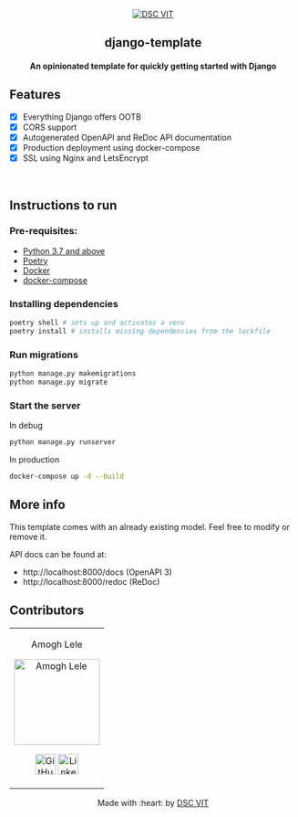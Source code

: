 <p align="center">
<a href="https://dscvit.com">
	<img src="https://user-images.githubusercontent.com/30529572/92081025-fabe6f00-edb1-11ea-9169-4a8a61a5dd45.png" alt="DSC VIT"/>
</a>
	<h2 align="center"> django-template </h2>
	<h4 align="center"> An opinionated template for quickly getting started with Django <h4>
</p>

## Features
- [x] Everything Django offers OOTB
- [x] CORS support  
- [x] Autogenerated OpenAPI and ReDoc API documentation
- [x] Production deployment using docker-compose
- [x] SSL using Nginx and LetsEncrypt

<br>


## Instructions to run

### Pre-requisites:
-  [Python 3.7 and above](https://www.python.org/downloads/)
-  [Poetry](https://python-poetry.org/)
-  [Docker](https://docs.docker.com/engine/install/)
-  [docker-compose](https://docs.docker.com/compose/install/)
	
### Installing dependencies
```bash
poetry shell # sets up and activates a venv
poetry install # installs missing dependencies from the lockfile
```

### Run migrations
```bash
python manage.py makemigrations
python manage.py migrate
```

### Start the server

In debug
```bash
python manage.py runserver
```

In production
```bash
docker-compose up -d --build
```

## More info
This template comes with an already existing model. Feel free to modify or remove it.

API docs can be found at:
- http://localhost:8000/docs (OpenAPI 3)
- http://localhost:8000/redoc (ReDoc)

## Contributors

<table>
<tr align="center">


<td>

Amogh Lele

<p align="center">
<img src = "https://avatars3.githubusercontent.com/u/31761843" width="150" height="150" alt="Amogh Lele">
</p>
<p align="center">
<a href = "https://github.com/atechnohazard"><img src = "http://www.iconninja.com/files/241/825/211/round-collaboration-social-github-code-circle-network-icon.svg" width="36" height = "36" alt="GitHub"/></a>
<a href = "https://www.linkedin.com/in/amogh-lele-830131a4/">
<img src = "http://www.iconninja.com/files/863/607/751/network-linkedin-social-connection-circular-circle-media-icon.svg" width="36" height="36" alt="LinkedIn"/>
</a>
</p>
</td>

  </table>

<p align="center">
	Made with :heart: by <a href="https://dscvit.com">DSC VIT</a>
</p>